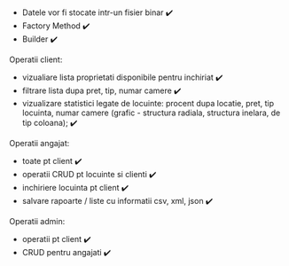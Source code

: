 - Datele vor fi stocate intr-un fisier binar :heavy_check_mark:
- Factory Method :heavy_check_mark:
- Builder :heavy_check_mark:

Operatii client: 
- vizualiare lista proprietati disponibile pentru inchiriat :heavy_check_mark:
- filtrare lista dupa pret, tip, numar camere :heavy_check_mark:
- vizualizare statistici legate de locuinte: procent dupa locatie, pret, tip locuinta, numar camere (grafic - structura radiala, structura inelara, de tip coloana); :heavy_check_mark:

Operatii angajat:
- toate pt client :heavy_check_mark:
- operatii CRUD pt locuinte si clienti :heavy_check_mark: 
- inchiriere locuinta pt client :heavy_check_mark:
- salvare rapoarte / liste cu informatii csv, xml, json :heavy_check_mark:

Operatii admin:
- operatii pt client :heavy_check_mark:
- CRUD pentru angajati :heavy_check_mark:
